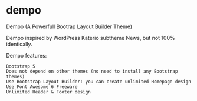 # dempo
Dempo (A Powerfull Bootrap Layout Builder Theme)

Dempo inspired by WordPress Katerio subtheme News, but not 100% identically.

Dempo features:

    Bootstrap 5
    Does not depend on other themes (no need to install any Bootstrap themes)
    Use Bootstrap Layout Builder: you can create unlimited Homepage design
    Use Font Awesome 6 Freeware
    Unlimited Header & Footer design
